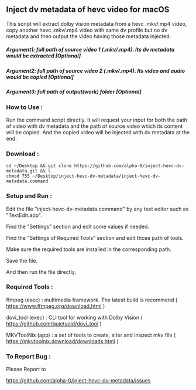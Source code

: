 ## Inject dv metadata of hevc video for macOS

This script will extract dolby vision metadata from a hevc .mkv/.mp4 video,
copy another hevc .mkv/.mp4 video with same dv profile but no dv metadata
and then output the video having those metadata injected.

##### Argument1: full path of source video 1 (.mkv/.mp4). Its dv metadata would be extracted [Optional]
##### Argument2: full path of source video 2 (.mkv/.mp4). Its video and audio would be copied [Optional]
##### Argument3: full path of output(work) folder [Optional]


### How to Use :
Run the command script directly. It will request your input for
both the path of video with dv metadata and
the path of source video which its content will be copied.
And the copied video will be injected with dv metadata at the end.

### Download :
```
cd ~/Desktop && git clone https://github.com/alpha-0/inject-hevc-dv-metadata.git && \
chmod 755 ~/Desktop/inject-hevc-dv-metadata/inject-hevc-dv-metadata.command
```

### Setup and Run :
Edit the file "inject-hevc-dv-metadata.command" by any text editor such as "TextEdit.app".

Find the "Settings" section and edit some values if needed.

Find the "Settings of Required Tools" section and edit those path of tools.

Make sure the required tools are installed in the corresponding path.

Save the file.

And then run the file directly.


### Required Tools :
ffmpeg (exec) : multimedia framework. The latest build is recommend ( https://www.ffmpeg.org/download.html )

dovi_tool (exec) : CLI tool for working with Dolby Vision ( https://github.com/quietvoid/dovi_tool )

MKVToolNix (app) : a set of tools to create, alter and inspect mkv file ( https://mkvtoolnix.download/downloads.html )


### To Report Bug :
Please Report to

https://github.com/alpha-0/inject-hevc-dv-metadata/issues

